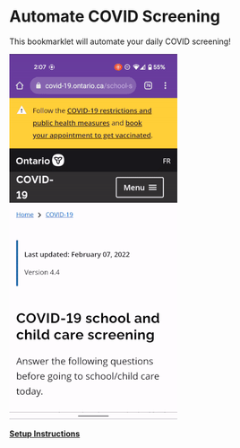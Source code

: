 # Automate COVID Screening
This bookmarklet will automate your daily COVID screening!

![Demo](demo.gif)

**[Setup Instructions](https://www.param.me/automate-covid-screening/)**

